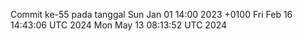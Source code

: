 Commit ke-55 pada tanggal Sun Jan 01 14:00 2023 +0100
Fri Feb 16 14:43:06 UTC 2024
Mon May 13 08:13:52 UTC 2024
